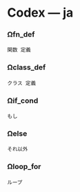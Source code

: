 # Codex — ja

### Ωfn_def

```text
関数 定義
```

### Ωclass_def

```text
クラス 定義
```

### Ωif_cond

```text
もし
```

### Ωelse

```text
それ以外
```

### Ωloop_for

```text
ループ
```
